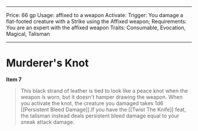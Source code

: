 
---
Price: 66 gp
Usage: affixed to a weapon
Activate: 
Trigger: You damage a flat-footed creature with a Strike using the Affixed weapon;
Requirements: You are an expert with the affixed weapon
Traits: Consumable, Evocation, Magical, Talisman

---

# Murderer's Knot

**Item 7**

> This black strand of leather is tied to look like a peace knot when the weapon is worn, but it doesn't hamper drawing the weapon. When you activate the knot, the creature you damaged takes 1d6 [[Persistent Bleed Damage]].If you have the [[Twist The Knife]] feat, the talisman instead deals persistent bleed damage equal to your sneak attack damage.

